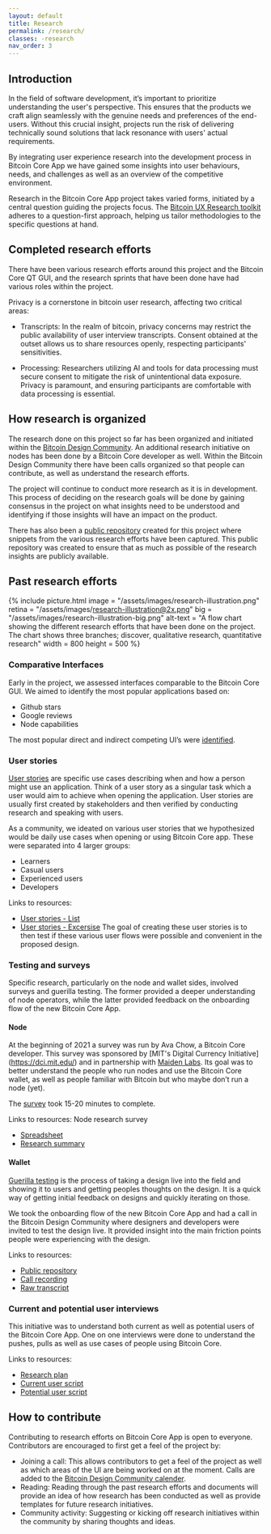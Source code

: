 ```yaml
---
layout: default
title: Research
permalink: /research/
classes: -research
nav_order: 3
---
```


## Introduction

In the field of software development, it’s important to prioritize understanding the user's perspective. This ensures that the products we craft align seamlessly with the genuine needs and preferences of the end-users. Without this crucial insight, projects run the risk of delivering technically sound solutions that lack resonance with users' actual requirements.

By integrating user experience research into the development process in Bitcoin Core App we have gained some insights into user behaviours, needs, and challenges as well as an overview of the competitive environment.

Research in the Bitcoin Core App project takes varied forms, initiated by a central question guiding the projects focus. The [Bitcoin UX Research toolkit](https://bitcoinresearch.xyz/) adheres to a question-first approach, helping us tailor methodologies to the specific questions at hand.

## Completed research efforts

There have been various research efforts around this project and the Bitcoin Core QT GUI, and the research sprints that have been done have had various roles within the project.

Privacy is a cornerstone in bitcoin user research, affecting two critical areas:

- Transcripts:
In the realm of bitcoin, privacy concerns may restrict the public availability of user interview transcripts. Consent obtained at the outset allows us to share resources openly, respecting participants' sensitivities.

- Processing:
Researchers utilizing AI and tools for data processing must secure consent to mitigate the risk of unintentional data exposure. Privacy is paramount, and ensuring participants are comfortable with data processing is essential.

## How research is organized

The research done on this project so far has been organized and initiated within the [Bitcoin Design Community](http://bitcoin.design). An additional research initiative on nodes has been done by a Bitcoin Core developer as well.  Within the Bitcoin Design Community there have been calls organized so that people can contribute, as well as understand the research efforts.

The project will continue to conduct more research as it is in development. This process of deciding on the research goals will be done by gaining consensus in the project on what insights need to be understood and identifying if those insights will have an impact on the product.

There has also been a [public repository](https://github.com/users/mouxdesign/projects/5/views/1) created for this project where snippets from the various research efforts have been captured. This public repository was created to ensure that as much as possible of the research insights are publicly available.

## Past research efforts
{% include picture.html
	image = "/assets/images/research-illustration.png"
	retina = "/assets/images/research-illustration@2x.png"
	big = "/assets/images/research-illustration-big.png"
	alt-text = "A flow chart showing the different research efforts that have been done on the project. The chart shows three branches; discover, qualitative research, quantitative research"
	width = 800
	height = 500
%}

### Comparative Interfaces
Early in the project, we assessed interfaces comparable to the Bitcoin Core GUI.
We aimed to identify the most popular applications based on:
- Github stars
- Google reviews
- Node capabilities

The most popular direct and indirect competing UI’s were [identified](https://docs.google.com/spreadsheets/d/1igEgshDrDrf5g_ZBbmeA44pwxtT2t059xJwW82ItD2A/edit#gid=0).

### User stories

[User stories](https://www.interaction-design.org/literature/topics/user-stories) are specific use cases describing when and how a person might use an application. Think of a user story as a singular task which a user would aim to achieve when opening the application. User stories are usually first created by stakeholders and then verified by conducting research and speaking with users.

As a community, we ideated on various user stories that we hypothesized would be daily use cases when opening or using Bitcoin Core app. These were separated into 4 larger groups:
- Learners
- Casual users
- Experienced users
- Developers

Links to resources:
- [User stories - List](https://docs.google.com/document/d/19eYP5e8qp5SCdNIzPHC49C5LFlnAvgiEjmUi3JTRmtc/edit?usp=sharing)
- [User stories - Excersise](https://www.figma.com/file/Oc70eiTlQ1KNWXfaoNdLig/USER-STORIES?type=whiteboard&t=lDP87yWgNeDszMPF-01MoIRqlaKiNR-NqBYU1nrCorhGlopCtCKDiZbcsX8ddM/edit)
The goal of creating these user stories is to then test if these various user flows were possible and convenient in the proposed design.

### Testing and surveys

Specific research, particularly on the node and wallet sides, involved surveys and guerilla testing. The former provided a deeper understanding of node operators, while the latter provided feedback on the onboarding flow of the new Bitcoin Core App.

#### Node
At the beginning of 2021 a survey was run by Ava Chow, a Bitcoin Core developer. This survey was sponsored by [MIT's Digital Currency Initiative] (https://dci.mit.edu/) and in partnership with [Maiden Labs](http://maiden.global/).  Its goal was to better understand the people who run nodes and use the Bitcoin Core wallet, as well as people familiar with Bitcoin but who maybe don’t run a node (yet).

The [survey](https://survey.alchemer.com/s3/6081474/8acd79087feb) took 15-20 minutes to complete.

Links to resources:
Node research survey
- [Spreadsheet](https://docs.google.com/spreadsheets/d/13biTEOBsTIWbzCrsi7Wo8hQSno9DIbTLF8BwzgI6gro/edit?usp=sharing)
- [Research summary](https://docs.google.com/spreadsheets/d/1VyRADD0weXDTJoU-8goxvlE-sNxn3CuvhlqU-5f_ZfI/edit#gid=1577805006)

#### Wallet

[Guerilla testing](https://www.usertesting.com/blog/what-is-guerrilla-testing#:~:text=Guerrilla%20testing%20is%20a%20means,a%20valuable%20UX%20testing%20method) is the process of taking a design live into the field and showing it to users and getting peoples thoughts on the design. It is a quick way of getting initial feedback on designs and quickly iterating on those.

We took the onboarding flow of the new Bitcoin Core App and had a call in the Bitcoin Design Community where designers and developers were invited to test the design live. It provided insight into the main friction points people were experiencing with the design.

Links to resources:
- [Public repository](https://github.com/users/mouxdesign/projects/5/views/1)
- [Call recording](https://www.youtube.com/watch?v=FR3y6AlrGdg&t=1s)
- [Raw transcript](https://docs.google.com/document/d/1MoIRqlaKiNR-NqBYU1nrCorhGlopCtCKDiZbcsX8ddM/edit)

### Current and potential user interviews
This initiative was to understand both current as well as potential users of the Bitcoin Core App. One on one interviews were done to understand the pushes, pulls as well as use cases of people using Bitcoin Core.

Links to resources:
- [Research plan](https://docs.google.com/document/d/1UhDR1K9q4y5zEuACdUZe3cLvYSIRfL71BUetqNgnLPM/edit?usp=sharing)
- [Current user script](https://docs.google.com/document/d/1fbjGQMWDoMNKcBvZz4lbh_AWo3p5X_LTEerAgFaGBVI/edit)
- [Potential user script](https://docs.google.com/document/d/1fbjGQMWDoMNKcBvZz4lbh_AWo3p5X_LTEerAgFaGBVI/edit)


## How to contribute

Contributing to research efforts on Bitcoin Core App is open to everyone. Contributors are encouraged to first get a feel of the project by:
- Joining a call: This allows contributors to get a feel of the project as well as which areas of the UI are being worked on at the moment. Calls are added to the [Bitcoin Design Community calender](https://bitcoin.design/calendar/).
- Reading: Reading through the past research efforts and documents will provide an idea of how research has been conducted as well as provide templates for future research initiatives.
- Community activity: Suggesting or kicking off research initiatives within the community by sharing thoughts and ideas.
